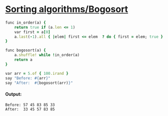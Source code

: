 [1]: https://rosettacode.org/wiki/Sorting_algorithms/Bogosort

# [Sorting algorithms/Bogosort][1]

```ruby
func in_order(a) {
    return true if (a.len <= 1)
    var first = a[0]
    a.last(-1).all { |elem| first <= elem  ? do { first = elem; true } : false }
}

func bogosort(a) {
    a.shuffle! while !in_order(a)
    return a
}

var arr = 5.of { 100.irand }
say "Before: #{arr}"
say "After:  #{bogosort(arr)}"
```

#### Output:
```
Before: 57 45 83 85 33
After:  33 45 57 83 85
```
